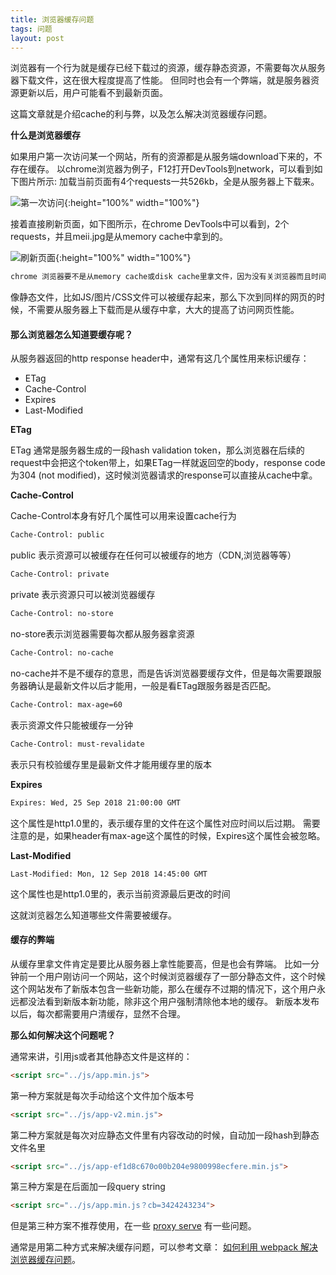 ```yaml
---
title: 浏览器缓存问题
tags: 问题
layout: post
---
```



浏览器有一个行为就是缓存已经下载过的资源，缓存静态资源，不需要每次从服务器下载文件，这在很大程度提高了性能。
但同时也会有一个弊端，就是服务器资源更新以后，用户可能看不到最新页面。


这篇文章就是介绍cache的利与弊，以及怎么解决浏览器缓存问题。


**什么是浏览器缓存**


如果用户第一次访问某一个网站，所有的资源都是从服务端download下来的，不存在缓存。
以chrome浏览器为例子，F12打开DevTools到network，可以看到如下图片所示: 加载当前页面有4个requests一共526kb，全是从服务器上下载来。


![第一次访问]( https://limeii.github.io/assets/images/posts/issues/cache-firstload.png){:height="100%" width="100%"}


接着直接刷新页面，如下图所示，在chrome DevTools中可以看到，2个requests，并且meii.jpg是从memory cache中拿到的。


![刷新页面]( https://limeii.github.io/assets/images/posts/issues/cache-refreshload.png){:height="100%" width="100%"}


```html
chrome 浏览器要不是从memory cache或disk cache里拿文件，因为没有关浏览器而且时间比较短所示上图中还是从memory cache里拿得
```

像静态文件，比如JS/图片/CSS文件可以被缓存起来，那么下次到同样的网页的时候，不需要从服务器上下载而是从缓存中拿，大大的提高了访问网页性能。

#### 那么浏览器怎么知道要缓存呢？

从服务器返回的http response header中，通常有这几个属性用来标识缓存：
- ETag
- Cache-Control
- Expires
- Last-Modified

**ETag**


ETag 通常是服务器生成的一段hash validation token，那么浏览器在后续的request中会把这个token带上，如果ETag一样就返回空的body，response code为304 (not modified)，这时候浏览器请求的response可以直接从cache中拿。

**Cache-Control**


Cache-Control本身有好几个属性可以用来设置cache行为

```html
Cache-Control: public
```
public 表示资源可以被缓存在任何可以被缓存的地方（CDN,浏览器等等）

```html
Cache-Control: private
```
private 表示资源只可以被浏览器缓存

```html
Cache-Control: no-store
```
no-store表示浏览器需要每次都从服务器拿资源

```html
Cache-Control: no-cache
```
no-cache并不是不缓存的意思，而是告诉浏览器要缓存文件，但是每次需要跟服务器确认是最新文件以后才能用，一般是看ETag跟服务器是否匹配。

```html
Cache-Control: max-age=60
```
表示资源文件只能被缓存一分钟

```html
Cache-Control: must-revalidate
```
表示只有校验缓存里是最新文件才能用缓存里的版本

**Expires**


```html
Expires: Wed, 25 Sep 2018 21:00:00 GMT
```
这个属性是http1.0里的，表示缓存里的文件在这个属性对应时间以后过期。
需要注意的是，如果header有max-age这个属性的时候，Expires这个属性会被忽略。

**Last-Modified**


```
Last-Modified: Mon, 12 Sep 2018 14:45:00 GMT
```
这个属性也是http1.0里的，表示当前资源最后更改的时间

这就浏览器怎么知道哪些文件需要被缓存。

#### 缓存的弊端


从缓存里拿文件肯定是要比从服务器上拿性能要高，但是也会有弊端。
比如一分钟前一个用户刚访问一个网站，这个时候浏览器缓存了一部分静态文件，这个时候这个网站发布了新版本包含一些新功能，那么在缓存不过期的情况下，这个用户永远都没法看到新版本新功能，除非这个用户强制清除他本地的缓存。
新版本发布以后，每次都需要用户清缓存，显然不合理。

**那么如何解决这个问题呢？**


通常来讲，引用js或者其他静态文件是这样的：
```html
<script src="../js/app.min.js">
```
第一种方案就是每次手动给这个文件加个版本号

```html
<script src="../js/app-v2.min.js">
```

第二种方案就是每次对应静态文件里有内容改动的时候，自动加一段hash到静态文件名里
```html
<script src="../js/app-ef1d8c670o00b204e9800998ecfere.min.js">
```

第三种方案是在后面加一段query string
```html
<script src="../js/app.min.js？cb=3424243234">
```
但是第三种方案不推荐使用，在一些 [proxy serve](https://gtmetrix.com/remove-query-strings-from-static-resources.html) 有一些问题。

通常是用第二种方式来解决缓存问题，可以参考文章： [如何利用 webpack 解决浏览器缓存问题](/2018/10/webpack-caching)。
